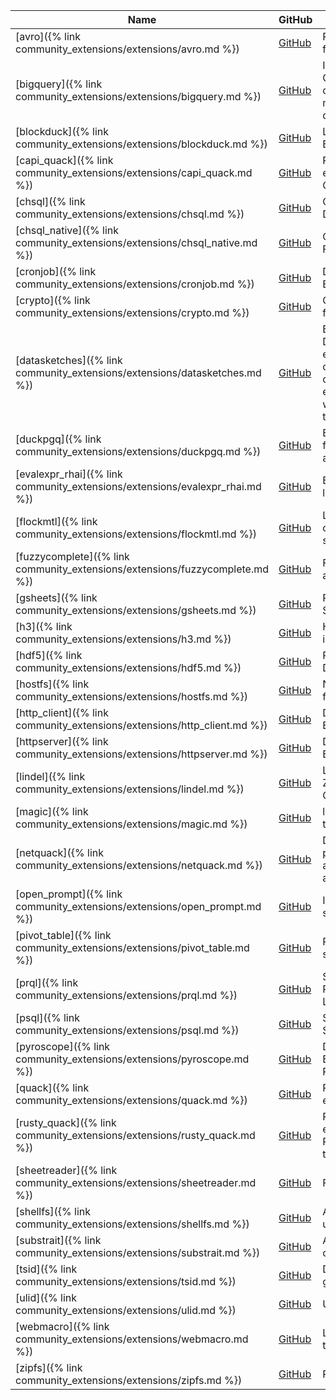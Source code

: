 |                                     Name                                     |                                                 GitHub                                                 |                                                                                           Description                                                                                            |
|------------------------------------------------------------------------------|--------------------------------------------------------------------------------------------------------|--------------------------------------------------------------------------------------------------------------------------------------------------------------------------------------------------|
| [avro]({% link community_extensions/extensions/avro.md %})                   | [<span class=github>GitHub</span>](https://github.com/hannes/duckdb_avro)                              | Read Apache Avro (TM) files from DuckDB                                                                                                                                                          |
| [bigquery]({% link community_extensions/extensions/bigquery.md %})           | [<span class=github>GitHub</span>](https://github.com/hafenkran/duckdb-bigquery)                       | Integrates DuckDB with Google BigQuery, allowing direct querying and management of BigQuery datasets                                                                                             |
| [blockduck]({% link community_extensions/extensions/blockduck.md %})         | [<span class=github>GitHub</span>](https://github.com/luohaha/BlockDuck)                               | Live SQL Queries on Blockchain                                                                                                                                                                   |
| [capi_quack]({% link community_extensions/extensions/capi_quack.md %})       | [<span class=github>GitHub</span>](https://github.com/duckdb/extension-template-c)                     | Provides a hello world example demo from the C/C++ C API template                                                                                                                                |
| [chsql]({% link community_extensions/extensions/chsql.md %})                 | [<span class=github>GitHub</span>](https://github.com/quackscience/duckdb-extension-clickhouse-sql)    | ClickHouse SQL Macros for DuckDB                                                                                                                                                                 |
| [chsql_native]({% link community_extensions/extensions/chsql_native.md %})   | [<span class=github>GitHub</span>](https://github.com/quackscience/duckdb-extension-clickhouse-native) | ClickHouse Native Client & File Reader for chsql                                                                                                                                                 |
| [cronjob]({% link community_extensions/extensions/cronjob.md %})             | [<span class=github>GitHub</span>](https://github.com/quackscience/duckdb-extension-cronjob)           | DuckDB HTTP Cronjob Extension                                                                                                                                                                    |
| [crypto]({% link community_extensions/extensions/crypto.md %})               | [<span class=github>GitHub</span>](https://github.com/rustyconover/duckdb-crypto-extension)            | Cryptographic hash functions and HMAC                                                                                                                                                            |
| [datasketches]({% link community_extensions/extensions/datasketches.md %})   | [<span class=github>GitHub</span>](https://github.com/rustyconover/duckdb-datasketches)                | By utilizing the Apache DataSketches library this extension can efficiently compute approximate distinct item counts and estimations of quantiles, while allowing the sketches to be serialized. |
| [duckpgq]({% link community_extensions/extensions/duckpgq.md %})             | [<span class=github>GitHub</span>](https://github.com/cwida/duckpgq-extension)                         | Extension that adds support for SQL/PGQ and graph algorithms                                                                                                                                     |
| [evalexpr_rhai]({% link community_extensions/extensions/evalexpr_rhai.md %}) | [<span class=github>GitHub</span>](https://github.com/rustyconover/duckdb-evalexpr-rhai-extension)     | Evaluate the Rhai scripting language in DuckDB                                                                                                                                                   |
| [flockmtl]({% link community_extensions/extensions/flockmtl.md %})           | [<span class=github>GitHub</span>](https://github.com/dsg-polymtl/flockmtl)                            | LLM & RAG extension to combine analytics and semantic analysis                                                                                                                                   |
| [fuzzycomplete]({% link community_extensions/extensions/fuzzycomplete.md %}) | [<span class=github>GitHub</span>](https://github.com/rustyconover/duckdb-fuzzycomplete-extension)     | Fuzzy matching based autocompletion                                                                                                                                                              |
| [gsheets]({% link community_extensions/extensions/gsheets.md %})             | [<span class=github>GitHub</span>](https://github.com/evidence-dev/duckdb_gsheets)                     | Read and write Google Sheets using SQL                                                                                                                                                           |
| [h3]({% link community_extensions/extensions/h3.md %})                       | [<span class=github>GitHub</span>](https://github.com/isaacbrodsky/h3-duckdb)                          | Hierarchical hexagonal indexing for geospatial data                                                                                                                                              |
| [hdf5]({% link community_extensions/extensions/hdf5.md %})                   | [<span class=github>GitHub</span>](https://github.com/Berrysoft/duckdb-hdf5)                           | Read HDF5 files from DuckDB                                                                                                                                                                      |
| [hostfs]({% link community_extensions/extensions/hostfs.md %})               | [<span class=github>GitHub</span>](https://github.com/gropaul/hostFS)                                  | Navigate and explore the filesystem using SQL                                                                                                                                                    |
| [http_client]({% link community_extensions/extensions/http_client.md %})     | [<span class=github>GitHub</span>](https://github.com/quackscience/duckdb-extension-httpclient)        | DuckDB HTTP Client Extension                                                                                                                                                                     |
| [httpserver]({% link community_extensions/extensions/httpserver.md %})       | [<span class=github>GitHub</span>](https://github.com/quackscience/duckdb-extension-httpserver)        | DuckDB HTTP API Server Extension                                                                                                                                                                 |
| [lindel]({% link community_extensions/extensions/lindel.md %})               | [<span class=github>GitHub</span>](https://github.com/rustyconover/duckdb-lindel-extension)            | Linearization/Delinearization, Z-Order, Hilbert and Morton Curves                                                                                                                                |
| [magic]({% link community_extensions/extensions/magic.md %})                 | [<span class=github>GitHub</span>](https://github.com/carlopi/duckdb_magic)                            | libmagic/file utilities ported to DuckDB                                                                                                                                                         |
| [netquack]({% link community_extensions/extensions/netquack.md %})           | [<span class=github>GitHub</span>](https://github.com/hatamiarash7/duckdb-netquack)                    | DuckDB extension for parsing, extracting, and analyzing domains, URIs, and paths with ease.                                                                                                      |
| [open_prompt]({% link community_extensions/extensions/open_prompt.md %})     | [<span class=github>GitHub</span>](https://github.com/quackscience/duckdb-extension-openprompt)        | Interact with LLMs with a simple DuckDB Extension                                                                                                                                                |
| [pivot_table]({% link community_extensions/extensions/pivot_table.md %})     | [<span class=github>GitHub</span>](https://github.com/Alex-Monahan/pivot_table)                        | Provides a spreadsheet-style pivot_table function                                                                                                                                                |
| [prql]({% link community_extensions/extensions/prql.md %})                   | [<span class=github>GitHub</span>](https://github.com/ywelsch/duckdb-prql)                             | Support for PRQL, the Pipelined Relational Query Language                                                                                                                                        |
| [psql]({% link community_extensions/extensions/psql.md %})                   | [<span class=github>GitHub</span>](https://github.com/ywelsch/duckdb-psql)                             | Support for PSQL, a piped SQL dialect for DuckDB                                                                                                                                                 |
| [pyroscope]({% link community_extensions/extensions/pyroscope.md %})         | [<span class=github>GitHub</span>](https://github.com/quackscience/duckdb-extension-pyroscope)         | DuckDB Pyroscope Extension for Continuous Profiling                                                                                                                                              |
| [quack]({% link community_extensions/extensions/quack.md %})                 | [<span class=github>GitHub</span>](https://github.com/duckdb/extension-template)                       | Provides a hello world example demo                                                                                                                                                              |
| [rusty_quack]({% link community_extensions/extensions/rusty_quack.md %})     | [<span class=github>GitHub</span>](https://github.com/duckdb/extension-template-rs)                    | Provides a hello world example demo from the Rust-based extension template                                                                                                                       |
| [sheetreader]({% link community_extensions/extensions/sheetreader.md %})     | [<span class=github>GitHub</span>](https://github.com/polydbms/sheetreader-duckdb)                     | Fast XLSX file importer                                                                                                                                                                          |
| [shellfs]({% link community_extensions/extensions/shellfs.md %})             | [<span class=github>GitHub</span>](https://github.com/rustyconover/duckdb-shellfs-extension)           | Allow shell commands to be used for input and output                                                                                                                                             |
| [substrait]({% link community_extensions/extensions/substrait.md %})         | [<span class=github>GitHub</span>](https://github.com/substrait-io/duckdb-substrait-extension)         | Allows conversion execution of Substrait query plans                                                                                                                                             |
| [tsid]({% link community_extensions/extensions/tsid.md %})                   | [<span class=github>GitHub</span>](https://github.com/quackscience/duckdb-extension-tsid)              | DuckDB Time-Sortable ID generator                                                                                                                                                                |
| [ulid]({% link community_extensions/extensions/ulid.md %})                   | [<span class=github>GitHub</span>](https://github.com/Maxxen/duckdb_ulid)                              | ULID data type for DuckDB                                                                                                                                                                        |
| [webmacro]({% link community_extensions/extensions/webmacro.md %})           | [<span class=github>GitHub</span>](https://github.com/quackscience/duckdb-extension-webmacro)          | Load DuckDB Macros from the web                                                                                                                                                                  |
| [zipfs]({% link community_extensions/extensions/zipfs.md %})                 | [<span class=github>GitHub</span>](https://github.com/isaacbrodsky/duckdb-zipfs)                       | Read files within zip archives                                                                                                                                                                   |

